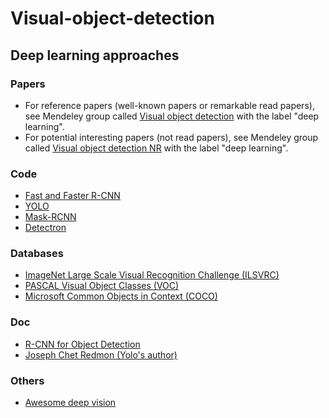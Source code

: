 # Visual-object-detection
## Deep learning approaches
### Papers 
* For reference papers (well-known papers or remarkable read papers), see Mendeley group called [Visual object detection](https://www.mendeley.com/community/object-detection-29/) with the label "deep learning".
* For potential interesting papers (not read papers), see Mendeley group called [Visual object detection NR](https://www.mendeley.com/community/visual-object-detection-nr) with the label "deep learning".

### Code
* [Fast and Faster R-CNN](https://github.com/rbgirshick/py-faster-rcnn)
* [YOLO](https://pjreddie.com/darknet/yolo/)
* [Mask-RCNN](https://github.com/matterport/Mask_RCNN)
* [Detectron](https://github.com/facebookresearch/Detectron)

### Databases
* [ImageNet Large Scale Visual Recognition Challenge (ILSVRC)](http://www.image-net.org/)
* [PASCAL Visual Object Classes (VOC)](http://host.robots.ox.ac.uk/pascal/VOC/)
* [Microsoft Common Objects in Context (COCO)](http://cocodataset.org/#home)

### Doc
* [R-CNN for Object Detection](https://courses.cs.washington.edu/courses/cse590v/14au/cse590v_wk1_rcnn.pdf)
* [Joseph Chet Redmon (Yolo's author)](https://pjreddie.com/)

### Others
* [Awesome deep vision](https://github.com/kjw0612/awesome-deep-vision)
